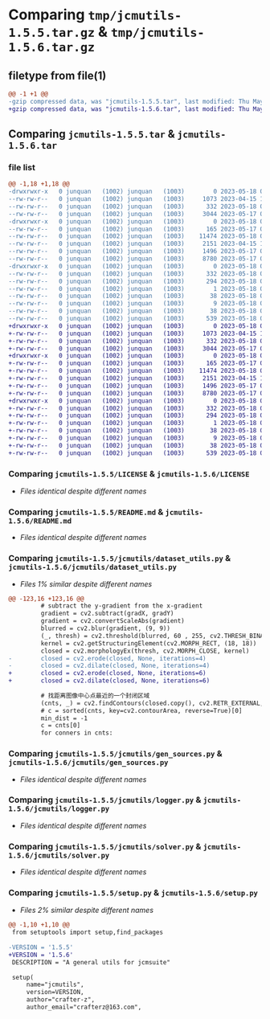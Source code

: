 # Comparing `tmp/jcmutils-1.5.5.tar.gz` & `tmp/jcmutils-1.5.6.tar.gz`

## filetype from file(1)

```diff
@@ -1 +1 @@
-gzip compressed data, was "jcmutils-1.5.5.tar", last modified: Thu May 18 08:54:21 2023, max compression
+gzip compressed data, was "jcmutils-1.5.6.tar", last modified: Thu May 18 09:30:43 2023, max compression
```

## Comparing `jcmutils-1.5.5.tar` & `jcmutils-1.5.6.tar`

### file list

```diff
@@ -1,18 +1,18 @@
-drwxrwxr-x   0 junquan   (1002) junquan   (1003)        0 2023-05-18 08:54:21.525964 jcmutils-1.5.5/
--rw-rw-r--   0 junquan   (1002) junquan   (1003)     1073 2023-04-15 12:55:54.000000 jcmutils-1.5.5/LICENSE
--rw-rw-r--   0 junquan   (1002) junquan   (1003)      332 2023-05-18 08:54:21.525964 jcmutils-1.5.5/PKG-INFO
--rw-rw-r--   0 junquan   (1002) junquan   (1003)     3044 2023-05-17 04:08:25.000000 jcmutils-1.5.5/README.md
-drwxrwxr-x   0 junquan   (1002) junquan   (1003)        0 2023-05-18 08:54:21.525964 jcmutils-1.5.5/jcmutils/
--rw-rw-r--   0 junquan   (1002) junquan   (1003)      165 2023-05-17 04:08:25.000000 jcmutils-1.5.5/jcmutils/__init__.py
--rw-rw-r--   0 junquan   (1002) junquan   (1003)    11474 2023-05-18 08:53:35.000000 jcmutils-1.5.5/jcmutils/dataset_utils.py
--rw-rw-r--   0 junquan   (1002) junquan   (1003)     2151 2023-04-15 12:55:54.000000 jcmutils-1.5.5/jcmutils/gen_sources.py
--rw-rw-r--   0 junquan   (1002) junquan   (1003)     1496 2023-05-17 04:08:25.000000 jcmutils-1.5.5/jcmutils/logger.py
--rw-rw-r--   0 junquan   (1002) junquan   (1003)     8780 2023-05-17 04:08:25.000000 jcmutils-1.5.5/jcmutils/solver.py
-drwxrwxr-x   0 junquan   (1002) junquan   (1003)        0 2023-05-18 08:54:21.525964 jcmutils-1.5.5/jcmutils.egg-info/
--rw-rw-r--   0 junquan   (1002) junquan   (1003)      332 2023-05-18 08:54:21.000000 jcmutils-1.5.5/jcmutils.egg-info/PKG-INFO
--rw-rw-r--   0 junquan   (1002) junquan   (1003)      294 2023-05-18 08:54:21.000000 jcmutils-1.5.5/jcmutils.egg-info/SOURCES.txt
--rw-rw-r--   0 junquan   (1002) junquan   (1003)        1 2023-05-18 08:54:21.000000 jcmutils-1.5.5/jcmutils.egg-info/dependency_links.txt
--rw-rw-r--   0 junquan   (1002) junquan   (1003)       38 2023-05-18 08:54:21.000000 jcmutils-1.5.5/jcmutils.egg-info/requires.txt
--rw-rw-r--   0 junquan   (1002) junquan   (1003)        9 2023-05-18 08:54:21.000000 jcmutils-1.5.5/jcmutils.egg-info/top_level.txt
--rw-rw-r--   0 junquan   (1002) junquan   (1003)       38 2023-05-18 08:54:21.525964 jcmutils-1.5.5/setup.cfg
--rw-rw-r--   0 junquan   (1002) junquan   (1003)      539 2023-05-18 08:54:01.000000 jcmutils-1.5.5/setup.py
+drwxrwxr-x   0 junquan   (1002) junquan   (1003)        0 2023-05-18 09:30:43.906537 jcmutils-1.5.6/
+-rw-rw-r--   0 junquan   (1002) junquan   (1003)     1073 2023-04-15 12:55:54.000000 jcmutils-1.5.6/LICENSE
+-rw-rw-r--   0 junquan   (1002) junquan   (1003)      332 2023-05-18 09:30:43.906537 jcmutils-1.5.6/PKG-INFO
+-rw-rw-r--   0 junquan   (1002) junquan   (1003)     3044 2023-05-17 04:08:25.000000 jcmutils-1.5.6/README.md
+drwxrwxr-x   0 junquan   (1002) junquan   (1003)        0 2023-05-18 09:30:43.906537 jcmutils-1.5.6/jcmutils/
+-rw-rw-r--   0 junquan   (1002) junquan   (1003)      165 2023-05-17 04:08:25.000000 jcmutils-1.5.6/jcmutils/__init__.py
+-rw-rw-r--   0 junquan   (1002) junquan   (1003)    11474 2023-05-18 09:30:19.000000 jcmutils-1.5.6/jcmutils/dataset_utils.py
+-rw-rw-r--   0 junquan   (1002) junquan   (1003)     2151 2023-04-15 12:55:54.000000 jcmutils-1.5.6/jcmutils/gen_sources.py
+-rw-rw-r--   0 junquan   (1002) junquan   (1003)     1496 2023-05-17 04:08:25.000000 jcmutils-1.5.6/jcmutils/logger.py
+-rw-rw-r--   0 junquan   (1002) junquan   (1003)     8780 2023-05-17 04:08:25.000000 jcmutils-1.5.6/jcmutils/solver.py
+drwxrwxr-x   0 junquan   (1002) junquan   (1003)        0 2023-05-18 09:30:43.906537 jcmutils-1.5.6/jcmutils.egg-info/
+-rw-rw-r--   0 junquan   (1002) junquan   (1003)      332 2023-05-18 09:30:43.000000 jcmutils-1.5.6/jcmutils.egg-info/PKG-INFO
+-rw-rw-r--   0 junquan   (1002) junquan   (1003)      294 2023-05-18 09:30:43.000000 jcmutils-1.5.6/jcmutils.egg-info/SOURCES.txt
+-rw-rw-r--   0 junquan   (1002) junquan   (1003)        1 2023-05-18 09:30:43.000000 jcmutils-1.5.6/jcmutils.egg-info/dependency_links.txt
+-rw-rw-r--   0 junquan   (1002) junquan   (1003)       38 2023-05-18 09:30:43.000000 jcmutils-1.5.6/jcmutils.egg-info/requires.txt
+-rw-rw-r--   0 junquan   (1002) junquan   (1003)        9 2023-05-18 09:30:43.000000 jcmutils-1.5.6/jcmutils.egg-info/top_level.txt
+-rw-rw-r--   0 junquan   (1002) junquan   (1003)       38 2023-05-18 09:30:43.906537 jcmutils-1.5.6/setup.cfg
+-rw-rw-r--   0 junquan   (1002) junquan   (1003)      539 2023-05-18 09:30:25.000000 jcmutils-1.5.6/setup.py
```

### Comparing `jcmutils-1.5.5/LICENSE` & `jcmutils-1.5.6/LICENSE`

 * *Files identical despite different names*

### Comparing `jcmutils-1.5.5/README.md` & `jcmutils-1.5.6/README.md`

 * *Files identical despite different names*

### Comparing `jcmutils-1.5.5/jcmutils/dataset_utils.py` & `jcmutils-1.5.6/jcmutils/dataset_utils.py`

 * *Files 1% similar despite different names*

```diff
@@ -123,16 +123,16 @@
         # subtract the y-gradient from the x-gradient
         gradient = cv2.subtract(gradX, gradY)
         gradient = cv2.convertScaleAbs(gradient)
         blurred = cv2.blur(gradient, (9, 9)) 
         (_, thresh) = cv2.threshold(blurred, 60 , 255, cv2.THRESH_BINARY)
         kernel = cv2.getStructuringElement(cv2.MORPH_RECT, (18, 18))
         closed = cv2.morphologyEx(thresh, cv2.MORPH_CLOSE, kernel)
-        closed = cv2.erode(closed, None, iterations=4)
-        closed = cv2.dilate(closed, None, iterations=4)
+        closed = cv2.erode(closed, None, iterations=6)
+        closed = cv2.dilate(closed, None, iterations=6)
 
         # 找距离图像中心点最近的一个封闭区域
         (cnts, _) = cv2.findContours(closed.copy(), cv2.RETR_EXTERNAL, cv2.CHAIN_APPROX_SIMPLE)
         # c = sorted(cnts, key=cv2.contourArea, reverse=True)[0]
         min_dist = -1
         c = cnts[0]
         for conners in cnts:
```

### Comparing `jcmutils-1.5.5/jcmutils/gen_sources.py` & `jcmutils-1.5.6/jcmutils/gen_sources.py`

 * *Files identical despite different names*

### Comparing `jcmutils-1.5.5/jcmutils/logger.py` & `jcmutils-1.5.6/jcmutils/logger.py`

 * *Files identical despite different names*

### Comparing `jcmutils-1.5.5/jcmutils/solver.py` & `jcmutils-1.5.6/jcmutils/solver.py`

 * *Files identical despite different names*

### Comparing `jcmutils-1.5.5/setup.py` & `jcmutils-1.5.6/setup.py`

 * *Files 2% similar despite different names*

```diff
@@ -1,10 +1,10 @@
 from setuptools import setup,find_packages
 
-VERSION = '1.5.5'
+VERSION = '1.5.6'
 DESCRIPTION = "A general utils for jcmsuite"
 
 setup(
     name="jcmutils",
     version=VERSION,
     author="crafter-z",
     author_email="crafterz@163.com",
```

